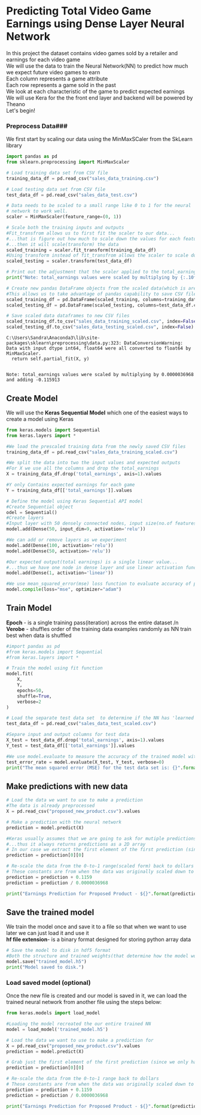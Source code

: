 
# Predicting Total Video Game Earnings using Dense Layer Neural Network
In this project the dataset contains video games sold by a retailer and earnings for each video game
<br>We will use the data to train the Neural Network(NN) to predict how much we expect future video games to earn
<br>Each column represents a game attribute 
<br>Each row represents a game sold in the past
<br>We look at each characteristic of the game to predict expected earnings
<br>We will use Kera for the the front end layer and backend will be powered by Theano
<br>Let's begin!

### Preprocess Data###
We first start by scaling our data using the MinMaxSCaler from the SkLearn library


```python
import pandas as pd
from sklearn.preprocessing import MinMaxScaler

# Load training data set from CSV file
training_data_df = pd.read_csv("sales_data_training.csv")

# Load testing data set from CSV file
test_data_df = pd.read_csv("sales_data_test.csv")

# Data needs to be scaled to a small range like 0 to 1 for the neural
# network to work well.
scaler = MinMaxScaler(feature_range=(0, 1))

# Scale both the training inputs and outputs
#Fit_transfrom allows us to first fit the scaler to our data... 
#...that is figure out how much to scale down the values for each feature(in each clomun)...
#...then it will scale(transform) the data
scaled_training = scaler.fit_transform(training_data_df)
#Using transform instead of fit_transfrom allows the scaler to scale down the test data in the same measure as the train data
scaled_testing = scaler.transform(test_data_df) 

# Print out the adjustment that the scaler applied to the total_earnings column of data
print("Note: total_earnings values were scaled by multiplying by {:.10f} and adding {:.6f}".format(scaler.scale_[8], scaler.min_[8]))

# Create new pandas DataFrame objects from the scaled data(which is are now plain arrays)
#This allows us to take advantage of pandas capability to save CSV files which only works for DF objects
scaled_training_df = pd.DataFrame(scaled_training, columns=training_data_df.columns.values)
scaled_testing_df = pd.DataFrame(scaled_testing, columns=test_data_df.columns.values)

# Save scaled data dataframes to new CSV files
scaled_training_df.to_csv("sales_data_training_scaled.csv", index=False)
scaled_testing_df.to_csv("sales_data_testing_scaled.csv", index=False)
```

    C:\Users\Sandra\Anaconda3\lib\site-packages\sklearn\preprocessing\data.py:323: DataConversionWarning: Data with input dtype int64, float64 were all converted to float64 by MinMaxScaler.
      return self.partial_fit(X, y)
    

    Note: total_earnings values were scaled by multiplying by 0.0000036968 and adding -0.115913
    

## Create Model
We will use the **Keras Sequential Model** which one of the easiest ways to create a model using Keras


```python
from keras.models import Sequential
from keras.layers import *

#We load the prescaled training data from the newly saved CSV files
training_data_df = pd.read_csv("sales_data_training_scaled.csv")

#We split the data into two the input values and expected outputs
#For X we use all the columns and drop the total_earnings
X = training_data_df.drop('total_earnings', axis=1).values

#Y only Contains expected earnings for each game
Y = training_data_df[['total_earnings']].values

# Define the model using Keras Sequential API model
#Create Sequential object
odel = Sequential()
#Create layers
#Input layer with 50 densely connected nodes, input size(no.of features) and ReLU activation function
model.add(Dense(50, input_dim=9, activation='relu'))

#We can add or remove layers as we experiment
model.add(Dense(100, activation='relu'))
model.add(Dense(50, activation='relu'))

#Our expected output(total earnings) is a single linear value... 
#...thus we have one node in dense layer and use linear activation function(which is the default)
model.add(Dense(1, activation='linear'))

#We use mean_squared_error(mse) loss function to evaluate accuracy of predictions against the actual 
model.compile(loss="mse", optimizer="adam")
```

## Train Model
**Epoch** - is a single training pass(iteration) across the entire dataset /n
<br>**Verobe** - shuffles order of the training data examples randomly as NN train best when data is shuffled


```python
#import pandas as pd
#from keras.models import Sequential
#from keras.layers import *

# Train the model using fit function
model.fit(
    X,
    Y,
    epochs=50,
    shuffle=True,
    verbose=2
)

# Load the separate test data set  to determine if the NN has 'learned' 
test_data_df = pd.read_csv("sales_data_test_scaled.csv")

#Separe input and output columns for test data
X_test = test_data_df.drop('total_earnings', axis=1).values
Y_test = test_data_df[['total_earnings']].values

#We use model.evaluate to measure the accuracy of the trained model with the test data set as measured by cost function(mse)
test_error_rate = model.evaluate(X_test, Y_test, verbose=0)
print("The mean squared error (MSE) for the test data set is: {}".format(test_error_rate))
```

## Make predictions with new data


```python
# Load the data we want to use to make a prediction
#The data is already preprocessed
X = pd.read_csv("proposed_new_product.csv").values

# Make a prediction with the neural network
prediction = model.predict(X)

#Keras usually assumes that we are going to ask for mutiple predictions with multiple output values... 
#...thus it always returns predictions as a 2D array
# In our case we extract the first element of the first prediction (since that's the only one we have)
prediction = prediction[0][0]

# Re-scale the data from the 0-to-1 range(scaled form) back to dollars
# These constants are from when the data was originally scaled down to the 0-to-1 range
prediction = prediction + 0.1159
prediction = prediction / 0.0000036968

print("Earnings Prediction for Proposed Product - ${}".format(prediction))
```

## Save the trained model
We train the model once and save it to a file so that when we want to use later we can just load it and use it 
<br>**hf file extension**- is a binary format designed for storing python array data


```python
# Save the model to disk in hdf5 format
#Both the structure and trained weights(that determine how the model works) are saved
model.save("trained_model.h5")
print("Model saved to disk.")

```

### Load saved model (optional)
Once the new file is created and our model is saved in it, we can load the trained neural network from another file using the steps below:


```python
from keras.models import load_model

#Loading the model recreated the our entire trained NN
model = load_model('trained_model.h5')

# Load the data we want to use to make a prediction for
X = pd.read_csv("proposed_new_product.csv").values
prediction = model.predict(X)

# Grab just the first element of the first prediction (since we only have one)
prediction = prediction[0][0]

# Re-scale the data from the 0-to-1 range back to dollars
# These constants are from when the data was originally scaled down to the 0-to-1 range
prediction = prediction + 0.1159
prediction = prediction / 0.0000036968

print("Earnings Prediction for Proposed Product - ${}".format(prediction))
```

